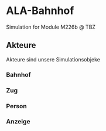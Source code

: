 # ALA-Bahnhof
Simulation for Module M226b @ TBZ

## Akteure
Akteure sind unsere Simulationsobjeke
### Bahnhof

### Zug

### Person

### Anzeige
